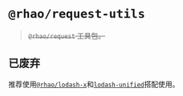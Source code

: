 # `@rhao/request-utils`

> ~~`@rhao/request` 工具包。~~

## 已废弃

推荐使用[`@rhao/lodash-x`](https://www.npmjs.com/package/@rhao/lodash-x)和[`lodash-unified`](https://www.npmjs.com/package/lodash-unified)搭配使用。
